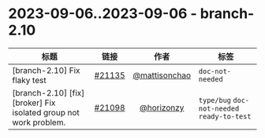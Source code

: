 # 2023-09-06..2023-09-06 - branch-2.10
| 标题 | 链接 | 作者 | 标签 |
| - | :--: | :--: | - |
| [branch-2.10] Fix flaky test | [#21135](https://github.com/apache/pulsar/pull/21135) | [@mattisonchao](https://github.com/mattisonchao) | `doc-not-needed`  | 
| [branch-2.10] [fix] [broker] Fix isolated group not work problem. | [#21098](https://github.com/apache/pulsar/pull/21098) | [@horizonzy](https://github.com/horizonzy) | `type/bug` `doc-not-needed` `ready-to-test`  | 
